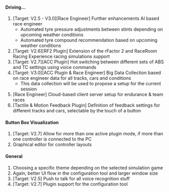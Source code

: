 #### Driving...
  1. [Target: V2.5 - V3.0][Race Engineer] Further enhancements AI based race engineer
	 - Automated tyre pressure adjustments between stints depending on upcoming weather conditions
	 - Automated tyre compound recommendation based on upcoming weather conditions
  2. [Target: V2.6][RF2 Plugin] Extension of the rFactor 2 and RaceRoom Racing Experience racing simulations support
  3. [Target: V2.7][ACC Plugin] Hot switching between different sets of ABS and TC settings using voice commands
  4. [Target: V3.0][ACC Plugin & Race Engineer] Big Data Collection based on race engineer data for all tracks, cars and conditions
	 - This data collection will be used to propose a setup for the current session
  5. [Race Engineer] Cloud-based client server setup for endurance & team races
  6. [Tactile & Motion Feedback Plugin] Definition of feedback settings for different tracks and cars, selectable by the touch of a button
  
#### Button Box Visualization
  1. [Target: V2.7] Allow for more than one active plugin mode, if more than one controller is connected to the PC
  2. Graphical editor for controller layouts
  
#### General
  1. Choosing a specific theme depending on the selected simulation game
  2. Again, better UI flow in the configuration tool and larger window size
  3. [Target: V2.5] Push to talk for all voice recognition stuff
  4. [Target: V2.7] Plugin support for the configuration tool